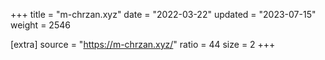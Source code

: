 +++
title = "m-chrzan.xyz"
date = "2022-03-22"
updated = "2023-07-15"
weight = 2546

[extra]
source = "https://m-chrzan.xyz/"
ratio = 44
size = 2
+++
